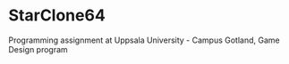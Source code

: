StarClone64
===========

Programming assignment at Uppsala University - Campus Gotland, Game Design program
